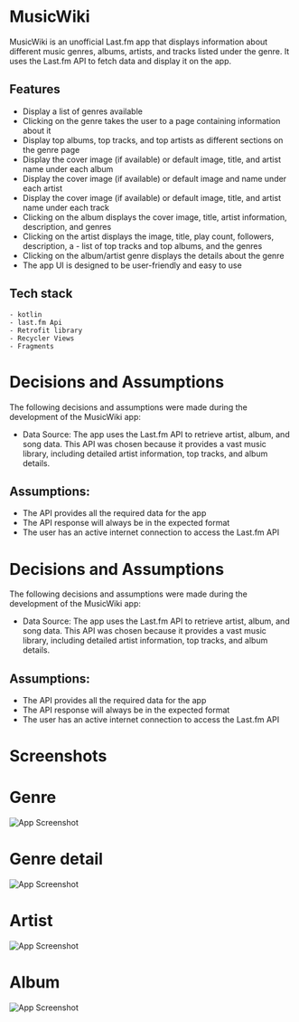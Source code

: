 # MusicWiki

MusicWiki is an unofficial Last.fm app that displays information about different music genres, albums, artists, and tracks listed under the genre. It uses the Last.fm API to fetch data and display it on the app.
## Features

- Display a list of genres available
- Clicking on the genre takes the user to a page containing information about it
- Display top albums, top tracks, and top artists as different sections on the genre page
- Display the cover image (if available) or default image, title, and artist name under each album
- Display the cover image (if available) or default image and name under each artist
- Display the cover image (if available) or default image, title, and artist name under each track
- Clicking on the album displays the cover image, title, artist information, description, and genres
- Clicking on the artist displays the image, title, play count, followers, description, a - list of top tracks and top albums, and the genres
- Clicking on the album/artist genre displays the details about the genre
- The app UI is designed to be user-friendly and easy to use




##  Tech stack
```
- kotlin
- last.fm Api
- Retrofit library
- Recycler Views
- Fragments
```
# Decisions and Assumptions
The following decisions and assumptions were made during the development of the MusicWiki app:

- Data Source: The app uses the Last.fm API to retrieve artist, album, and song data. This API was chosen because it provides a vast music library, including detailed artist information, top tracks, and album details.
## Assumptions:

- The API provides all the required data for the app
- The API response will always be in the expected format
- The user has an active internet connection to access the Last.fm API
# Decisions and Assumptions
The following decisions and assumptions were made during the development of the MusicWiki app:

- Data Source: The app uses the Last.fm API to retrieve artist, album, and song data. This API was chosen because it provides a vast music library, including detailed artist information, top tracks, and album details.
## Assumptions:

- The API provides all the required data for the app
- The API response will always be in the expected format
- The user has an active internet connection to access the Last.fm API

###
# Screenshots

# Genre 

![App Screenshot](https://res.cloudinary.com/dzu4lwzdc/image/upload/v1677243076/m2_ow0l3t.jpg)

#
# Genre detail

![App Screenshot](https://res.cloudinary.com/dzu4lwzdc/image/upload/v1677243076/m3_htj7di.jpg)


#
# Artist

![App Screenshot](https://res.cloudinary.com/dzu4lwzdc/image/upload/v1677243062/mu4_nany02.jpg)

#
# Album

![App Screenshot](https://res.cloudinary.com/dzu4lwzdc/image/upload/v1677243061/m4_k5zasi.jpg)

